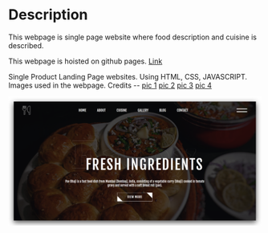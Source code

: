 # Description
This webpage is single page website where food description and cuisine is described.

This webpage is hoisted on github pages. [Link](https://shidhishiva.github.io/Landing_Page2/)

Single Product Landing Page websites. Using HTML, CSS, JAVASCRIPT.
Images used in the webpage.
Credits --
[pic 1](https://unsplash.com/photos/eEWlcfydzQ4?utm_source=unsplash&utm_medium=referral&utm_content=creditShareLink)
[pic 2](https://unsplash.com/photos/ZSukCSw5VV4?utm_source=unsplash&utm_medium=referral&utm_content=creditShareLink_)
[pic 3](https://unsplash.com/photos/g1qlhFbWPKg?utm_source=unsplash&utm_medium=referral&utm_content=creditShareLink)
[pic 4](https://unsplash.com/photos/GKxsKNTfZd8?utm_source=unsplash&utm_medium=referral&utm_content=creditShareLink)


![My Image](images/sample1.png)

